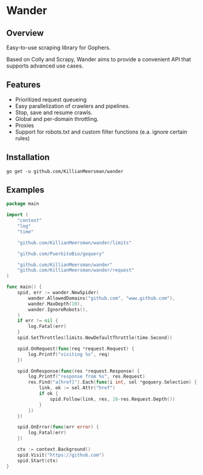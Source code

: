 # Wander
## Overview
Easy-to-use scraping library for Gophers.

Based on Colly and Scrapy, Wander aims to provide a convenient API that supports advanced use cases.

## Features
* Prioritized request queueing
* Easy parallelization of crawlers and pipelines.
* Stop, save and resume crawls.
* Global and per-domain throttling.
* Proxies
* Support for robots.txt and custom filter functions (e.a. ignore certain rules)

## Installation
`go get -u github.com/KillianMeersman/wander`

## Examples
```go
package main

import (
	"context"
	"log"
	"time"

	"github.com/KillianMeersman/wander/limits"

	"github.com/PuerkitoBio/goquery"

	"github.com/KillianMeersman/wander"
	"github.com/KillianMeersman/wander/request"
)

func main() {
	spid, err := wander.NewSpider(
		wander.AllowedDomains("github.com", "www.github.com"),
		wander.MaxDepth(10),
		wander.IgnoreRobots(),
	)
	if err != nil {
		log.Fatal(err)
	}
	spid.SetThrottles(limits.NewDefaultThrottle(time.Second))

	spid.OnRequest(func(req *request.Request) {
		log.Printf("visiting %s", req)
	})

	spid.OnResponse(func(res *request.Response) {
		log.Printf("response from %s", res.Request)
		res.Find("a[href]").Each(func(i int, sel *goquery.Selection) {
			link, ok := sel.Attr("href")
			if ok {
				spid.Follow(link, res, 10-res.Request.Depth())
			}
		})
	})

	spid.OnError(func(err error) {
		log.Fatal(err)
	})

	ctx := context.Background()
	spid.Visit("https://github.com")
	spid.Start(ctx)
}
```